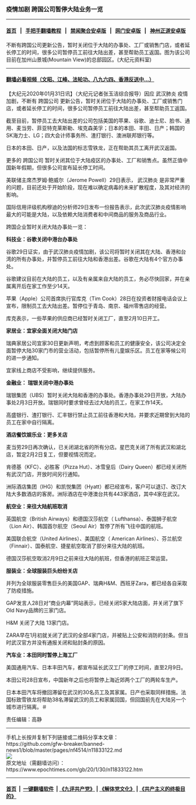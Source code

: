 ### 疫情加剧 跨国公司暂停大陆业务一览
------------------------

#### [首页](https://github.com/gfw-breaker/banned-news1/blob/master/README.md) &nbsp;&nbsp;|&nbsp;&nbsp; [手把手翻墙教程](https://github.com/gfw-breaker/guides/wiki) &nbsp;&nbsp;|&nbsp;&nbsp; [禁闻聚合安卓版](https://github.com/gfw-breaker/bn-android) &nbsp;&nbsp;|&nbsp;&nbsp; [网门安卓版](https://github.com/oGate2/oGate) &nbsp;&nbsp;|&nbsp;&nbsp; [神州正道安卓版](https://github.com/SzzdOgate/update) 



<div><img alt="" class="aligncenter wp-post-image" src="https://i.epochtimes.com/assets/uploads/2020/01/1812242234462190-600x400.jpg"/>
<div class="red16 caption">
 不断有跨国公司更新公告，暂时关闭位于大陆的办事处、工厂或销售门店，或者延长停工的时间，很多公司暂停员工前往大陆出差，甚至帮助员工返国。图为该公司目前在加州山景城(Mountain View)的总部园区。(大纪元资料室)
</div>
</div><hr/>

#### [翻墙必看视频（文昭、江峰、法轮功、八九六四、香港反送中...）](http://167.172.214.107/home.html)

<div><p>
 【大纪元2020年01月31日讯】（大纪元记者张玉洁综合报导）因应
 <ok href="https://www.epochtimes.com/gb/tag/%E6%AD%A6%E6%B1%89%E8%82%BA%E7%82%8E.html">
  武汉肺炎
 </ok>
 疫情加剧，不断有
 <ok href="https://www.epochtimes.com/gb/tag/%E8%B7%A8%E5%9B%BD%E5%85%AC%E5%8F%B8.html">
  跨国公司
 </ok>
 更新公告，暂时关闭位于大陆的办事处、工厂或销售门店，或者延长停工的时间，很多公司暂停员工前往大陆出差，甚至帮助员工返国。
</p>
<p>
 截至目前，暂停员工去大陆出差的公司包括美国的苹果、谷歌、迪士尼、脸书、通用、麦当劳、菲亚特克莱斯勒、埃克森美孚；日本的本田、丰田、日产；韩国的SK海力士、LG；四大会计师事务所、渣打银行、澳洲联邦银行等。
</p>
<p>
 日本的本田、日产，以及法国的标志雪铁龙，正在帮助其员工离开武汉返国。
</p>
<p>
 更多的
 <ok href="https://www.epochtimes.com/gb/tag/%E8%B7%A8%E5%9B%BD%E5%85%AC%E5%8F%B8.html">
  跨国公司
 </ok>
 暂时关闭其位于大陆疫区的办事处、工厂和销售点。虽然正值中国新年假期，但很多公司宣布延长停工时间。
</p>
<p>
 美联储主席杰罗姆·鲍威尔（Jerome Powell）29日表示，
 <ok href="https://www.epochtimes.com/gb/tag/%E6%AD%A6%E6%B1%89%E8%82%BA%E7%82%8E.html">
  武汉肺炎
 </ok>
 是非常严重的问题，目前还处于开始阶段，现在难以确定病毒的未来扩散程度，及其对经济的影响。
</p>
<p>
 国际信用评级机构穆迪的分析师29日发布一份报告表示，此次武汉肺炎疫情影响最大的可能是大陆，以及依赖大陆消费者和中间商品的服务及商品行业。
</p>
<p>
 跨国企业暂时关闭大陆办事处一览：
</p>
<p>
 <strong>
  科技业：谷歌关闭中港台办事处
 </strong>
</p>
<p>
 谷歌29日证实，由于武汉肺炎疫情加剧，该公司将暂时关闭其在大陆、香港和台湾的所有办事处，并暂停员工前往大陆和香港出差。谷歌在大陆有4个官方办事处。
</p>
<p>
 谷歌建议目前在大陆的员工，以及有亲属来自大陆的员工，务必尽快回家，并在亲属离开后在家工作至少14天。
</p>
<p>
 苹果（Apple）公司首席执行官库克（Tim Cook）28日在投资者财报电话会议上宣布，限制员工去大陆出差。暂停位于青岛、南京、福州零售店的经营。
</p>
<p>
 库克表示，一些苹果的供应商已经暂时关闭工厂，直至2月10日开工。
</p>
<p>
 <strong>
  家居业：宜家全面关闭大陆门店
 </strong>
</p>
<p>
 瑞典家居公司宜家30日更新声明，考虑到顾客和员工的健康安全，该公司决定全面暂停大陆30家门市的营业活动，包括暂停所有儿童娱乐区。员工在家等候公司的进一步通知。
</p>
<p>
 宜家线上商店不受影响，继续提供服务。
</p>
<p>
 <strong>
  金融业：
 </strong>
 <strong>
  瑞银关闭中港办事处
 </strong>
</p>
<p>
 瑞银集团（UBS）暂时关闭大陆和香港的办事处。香港办事处29日开放，大陆办事处2月3日开放。瑞银同时要求曾经去过大陆的员工，在家工作14天。
</p>
<p>
 高盛银行、渣打银行、汇丰银行禁止员工前往香港和大陆，并要求近期曾到大陆的员工在家中自行隔离。
</p>
<p>
 <strong>
  酒店餐饮娱乐业：更多关店
 </strong>
</p>
<p>
 麦当劳29日再次确认，已关闭湖北省的所有分店。星巴克关闭了所有武汉和湖北店，暂定2月2日复工，但要视情况而定。
</p>
<p>
 肯德基（KFC）、必胜客（Pizza Hut）、冰雪皇后（Dairy Queen）都已经关闭所有武汉门店，开放时间另行通知。
</p>
<p>
 洲际酒店集团（IHG）和凯悦集团（Hyatt）都已经宣布，客户可以退订、改订大陆大多数酒店的客房。洲际酒店在中港澳台共有443家酒店，其中4家在武汉。
</p>
<p>
 <strong>
  航空业：来往大陆航班取消
 </strong>
</p>
<p>
 英国航空（British Airways）和德国汉莎航空（ Lufthansa）、泰国狮子航空（Lion Air）、韩国首尔航空（Seoul Air）暂停了所有飞往中国的航班。
</p>
<p>
 美国联合航空（United Airlines）、美国航空（ American Airlines）、芬兰航空（Finnair）、国泰航空、捷星航空取消了部分来往大陆的航班。
</p>
<p>
 德国汉莎航空取消2月9日之前来往大陆的航班，但香港的航班正常运营。
</p>
<p>
 <strong>
  服装业：全球服装巨头纷纷关店
 </strong>
</p>
<p>
 并列为全球服装零售巨头的美国GAP、瑞典H&amp;M、西班牙Zara，都已经各自采取了防疫措施。
</p>
<p>
 GAP发言人28日对“商业内幕”网站表示，已经关闭5家大陆店面，并关闭了旗下Old Navy品牌的三家门店。
</p>
<p>
 H&amp;M 关闭了大陆 13家门店。
</p>
<p>
 ZARA早在1月初就关闭了武汉的全部4家门店，并被贴上公安和消防的封条。但当时武汉官方并没有通报关闭和贴封条的原因。
</p>
<p>
 <strong>
  汽车业：本田同时暂停上海工厂
 </strong>
</p>
<p>
 美国通用汽车、日本丰田汽车，都宣布延长武汉工厂的停工时间，直至2月9日。
</p>
<p>
 本田公司28日宣布，中国新年之后也将暂停上海近郊两个工厂的两轮车生产。
</p>
<p>
 日本本田汽车将撤回滞留在武汉的30名员工及其家属。日产也采取同样措施。法国标致雪铁龙将帮助38名滞留武汉的员工和家属回国，但回国前先在大陆另一个城市进行隔离。＃
</p>
<p>
 责任编辑：高静
</p>
</div>
<hr/>
手机上长按并复制下列链接或二维码分享本文章：<br/>
https://github.com/gfw-breaker/banned-news1/blob/master/pages/nf4514/n11833122.md <br/>
<a href='https://github.com/gfw-breaker/banned-news1/blob/master/pages/nf4514/n11833122.md'><img src='https://github.com/gfw-breaker/banned-news1/blob/master/pages/nf4514/n11833122.md.png'/></a> <br/>
原文地址（需翻墙访问）：https://www.epochtimes.com/gb/20/1/30/n11833122.htm


------------------------
#### [首页](https://github.com/gfw-breaker/banned-news1/blob/master/README.md) &nbsp;|&nbsp; [一键翻墙软件](https://github.com/gfw-breaker/nogfw/blob/master/README.md) &nbsp;| [《九评共产党》](https://github.com/gfw-breaker/9ping.md/blob/master/README.md#九评之一评共产党是什么) | [《解体党文化》](https://github.com/gfw-breaker/jtdwh.md/blob/master/README.md) | [《共产主义的终极目的》](https://github.com/gfw-breaker/gczydzjmd.md/blob/master/README.md)


<img src='http://gfw-breaker.win/banned-news/pages/nf4514/n11833122.md' width='0px' height='0px'/>